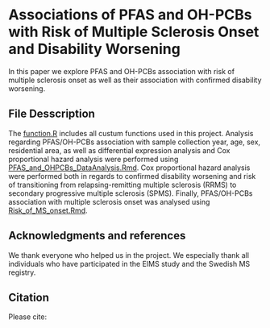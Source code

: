# Associations of PFAS and OH-PCBs with Risk of Multiple Sclerosis Onset and Disability Worsening
In this paper we explore PFAS and OH-PCBs association with risk of multiple sclerosis onset as well as their association with confirmed disability worsening. 

## File Desscription
The [function.R](Code/functions.R) includes all custum functions used in this project. Analysis regarding PFAS/OH-PCBs association with sample collection year, age, sex, residential area, as well as differential expression analysis and Cox proportional hazard analysis were performed using [PFAS_and_OHPCBs_DataAnalysis.Rmd](Code/PFAS_and_OHPCBs_DataAnalysis.Rmd). Cox proportional hazard analysis were performed both in regards to confirmed disability worsening and risk of transitioning from relapsing-remitting multiple sclerosis (RRMS) to secondary progressive multiple sclerosis (SPMS). Finally, PFAS/OH-PCBs association with multiple sclerosis onset was analysed using [Risk_of_MS_onset.Rmd](Code/Risk_of_MS_Onset.Rmd).


## Acknowledgments and references 
We thank everyone who helped us in the project. We especially thank all individuals who have participated in the EIMS study and the Swedish MS registry. 

## Citation
Please cite:
